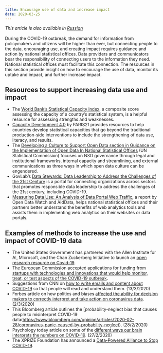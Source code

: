 ```yaml
---
title: Encourage use of data and increase impact
date: 2020-03-25
---
```


_This article is also available in
[Russian](https://raw.githubusercontent.com/UNStats/covid-19-response/master/static/encourage-use-of-data-and-increase-impact-RU.pdf)_<br/><br/>During
the COVID-19 outbreak, the demand for information from policymakers and citizens
will be higher than ever, but connecting people to the data, encouraging use,
and creating impact requires guidance and action by national statistical
offices. Data providers and communicators bear the responsibility of connecting
users to the information they need. National statistical offices must facilitate
this connection. The resources in this section provide insight on how to
encourage the use of data, monitor its uptake and impact, and further increase
impact.

## Resources to support increasing data use and impact

- The
  [World Bank’s Statistical Capacity Index](http://datatopics.worldbank.org/statisticalcapacity/),
  a composite score assessing the capacity of a country’s statistical system, is
  a helpful resource for assessing strengths and weaknesses.
- [Capacity Development 4.0](https://paris21.org/capacity-development-40) by
  PARIS21 provides resources to help countries develop statistical capacities
  that go beyond the traditional production-side interventions to include the
  strengthening of data use, literacy, and results.
- The
  [Developing a Culture to Support Open Data section in Guidance on the Implementation of Open Data In National Statistical Offices](https://unstats.un.org/unsd/statcom/51st-session/documents/BG-Item3v-Guidance_OD-E.pdf)
  (UN Statistical Commission) focuses on NSO governance through legal and
  institutional frameworks, internal capacity and streamlining, and external
  communications as three ways in which open data culture can be engendered.
- GovLab’s
  [Data Stewards: Data Leadership to Address the Challenges of the 21st Century](http://thegovlab.org/data-stewards-data-leadership-to-address-the-challenges-of-the-21st-century/)
  is a portal for connecting organizations across sectors that promotes
  responsible data leadership to address the challenges of the 21st century,
  including COVID-19.
- [Measuring Data Use: An Analysis of Data Portal Web Traffic](https://opendatawatch.com/publications/measuring-data-use/),
  a report by Open Data Watch and AidData, helps national statistical offices
  and their partners better understand the benefits of web analytics tools and
  assists them in implementing web analytics on their websites or data portals.

## Examples of methods to increase the use and impact of COVID-19 data

- The United States Government has partnered with the Allen Institute for AI,
  Microsoft, and the Chan Zuckerberg Initiative to launch an
  [open research resource on Covid-19](https://pages.semanticscholar.org/coronavirus-research).
- The European Commission accepted applications for funding from
  [startups with technologies and innovations that would help monitor, treat, or test aspects of the COVID-19 outbreak](https://ec.europa.eu/info/news/startups-and-smes-innovative-solutions-welcome-2020-mar-13_en).
- Suggestions from CNN on
  [how to write emails and content about COVID-19](https://edition.cnn.com/2020/03/13/opinions/coronavirus-emails-effective-messaging-rogers/index.html)
  so that people will read and understand them. (13/3/2020)
- Forbes article on how politics and biases
  [affected the ability for decision makers to correctly interpret and take action on coronavirus data](https://www.forbes.com/sites/hershshefrin/2020/03/02/coronavirus-politics-infects-us-as-it-infected-china/#42429eadd8a0).
  (2/3/2020)
- This Bloomberg article outlines the [probability-neglect bias that causes
  people to misinterpret COVID-19
  data(https://www.bloomberg.com/opinion/articles/2020-02-28/coronavirus-panic-caused-by-probability-neglect).
  (28/2/2020)
- Psychology today article on some of the
  [different ways our brain interprets the numbers on COVID-19](https://www.psychologytoday.com/us/blog/culture-mind-and-brain/202002/the-coronavirus-is-much-worse-you-think).
  (27/2/2020)
- The XPRIZE Foundation has announced a
  [Data-Powered Alliance to Stop COVID-19](https://go.xprize.org/fight-covid19/).
